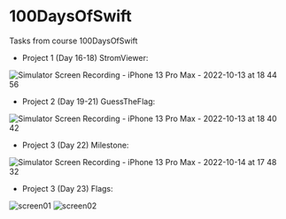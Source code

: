 # 100DaysOfSwift
Tasks from course 100DaysOfSwift

- Project 1 (Day 16-18) StromViewer:

![Simulator Screen Recording - iPhone 13 Pro Max - 2022-10-13 at 18 44 56](https://user-images.githubusercontent.com/108011846/195643472-06648171-120c-4fe6-a3ad-1d2a4670b02f.gif)

- Project 2 (Day 19-21) GuessTheFlag: 

![Simulator Screen Recording - iPhone 13 Pro Max - 2022-10-13 at 18 40 42](https://user-images.githubusercontent.com/108011846/195643554-dd19c216-33b0-476d-8e7e-19d4bf4f21de.gif)


- Project 3 (Day 22) Milestone:

![Simulator Screen Recording - iPhone 13 Pro Max - 2022-10-14 at 17 48 32](https://user-images.githubusercontent.com/108011846/195875938-faa93224-7d82-4219-955a-39b0b9788f99.gif)

- Project 3 (Day 23) Flags: 

![screen01](https://user-images.githubusercontent.com/108011846/196222909-3f2a80b6-0602-4775-9ebc-c748728a66ef.png)
![screen02](https://user-images.githubusercontent.com/108011846/196222954-5d8d96cf-b36e-4a32-b919-09147c0e5779.png)
